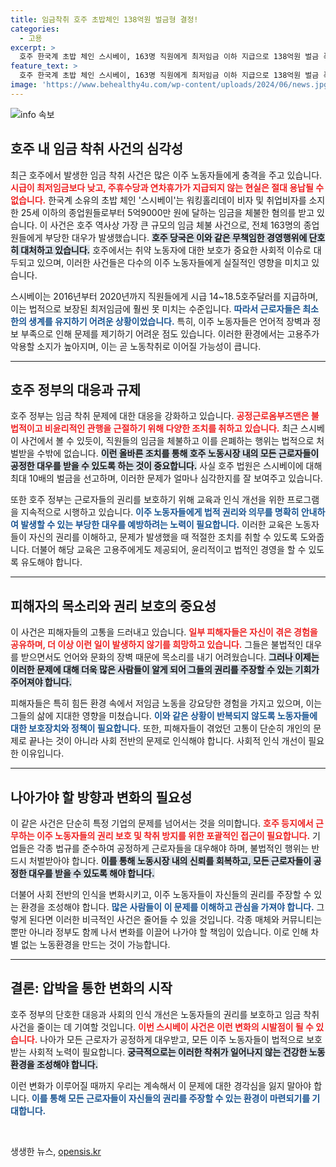 ```yaml
---
title: 임금착취 호주 초밥체인 138억원 벌금형 결정!
categories:
  - 고용
excerpt: >
  호주 한국계 초밥 체인 스시베이, 163명 직원에게 최저임금 이하 지급으로 138억원 벌금 폭탄! 임금 착취의 충격적인 실태가 드러났다. 이주 노동자 보호법 위반으로 위험에 처한 스시베이, 그 심각성을 파헤쳐보자!
feature_text: >
  호주 한국계 초밥 체인 스시베이, 163명 직원에게 최저임금 이하 지급으로 138억원 벌금 폭탄! 임금 착취의 충격적인 실태가 드러났다. 이주 노동자 보호법 위반으로 위험에 처한 스시베이, 그 심각성을 파헤쳐보자!
image: 'https://www.behealthy4u.com/wp-content/uploads/2024/06/news.jpg'
---
```


<p><img src="https://www.behealthy4u.com/wp-content/uploads/2024/06/news.jpg" alt="info 속보" /></p>

<h2 data-ke-size="size26">호주 내 임금 착취 사건의 심각성</h2>

<p data-ke-size="size16">최근 호주에서 발생한 임금 착취 사건은 많은 이주 노동자들에게 충격을 주고 있습니다. <b><span style="color: #ee2323;">시급이 최저임금보다 낮고, 주휴수당과 연차휴가가 지급되지 않는 현실은 절대 용납될 수 없습니다.</span></b> 한국계 소유의 초밥 체인 '스시베이'는 워킹홀리데이 비자 및 취업비자를 소지한 25세 이하의 종업원들로부터 5억9000만 원에 달하는 임금을 체불한 혐의를 받고 있습니다. 이 사건은 호주 역사상 가장 큰 규모의 임금 체불 사건으로, 전체 163명의 종업원들에게 부당한 대우가 발생했습니다. <b><span style="background-color: #21538527;">호주 당국은 이와 같은 무책임한 경영행위에 단호히 대처하고 있습니다.</span></b> 호주에서는 취약 노동자에 대한 보호가 중요한 사회적 이슈로 대두되고 있으며, 이러한 사건들은 다수의 이주 노동자들에게 실질적인 영향을 미치고 있습니다.</p>

<p data-ke-size="size16">스시베이는 2016년부터 2020년까지 직원들에게 시급 14~18.5호주달러를 지급하며, 이는 법적으로 보장된 최저임금에 훨씬 못 미치는 수준입니다. <b><span style="color: #1a5490;">따라서 근로자들은 최소한의 생계를 유지하기 어려운 상황이었습니다.</span></b> 특히, 이주 노동자들은 언어적 장벽과 정보 부족으로 인해 문제를 제기하기 어려운 점도 있습니다. 이러한 환경에서는 고용주가 악용할 소지가 높아지며, 이는 곧 노동착취로 이어질 가능성이 큽니다.</p>

<hr/>

<h2 data-ke-size="size26">호주 정부의 대응과 규제</h2>

<p data-ke-size="size16">호주 정부는 임금 착취 문제에 대한 대응을 강화하고 있습니다. <b><span style="color: #ee2323;">공정근로옴부즈맨은 불법적이고 비윤리적인 관행을 근절하기 위해 다양한 조치를 취하고 있습니다.</span></b> 최근 스시베이 사건에서 볼 수 있듯이, 직원들의 임금을 체불하고 이를 은폐하는 행위는 법적으로 처벌받을 수밖에 없습니다. <b><span style="background-color: #21538527;">이런 올바른 조치를 통해 호주 노동시장 내의 모든 근로자들이 공정한 대우를 받을 수 있도록 하는 것이 중요합니다.</span></b> 사실 호주 법원은 스시베이에 대해 최대 10배의 벌금을 선고하며, 이러한 문제가 얼마나 심각한지를 잘 보여주고 있습니다.</p>

<p data-ke-size="size16">또한 호주 정부는 근로자들의 권리를 보호하기 위해 교육과 인식 개선을 위한 프로그램을 지속적으로 시행하고 있습니다. <b><span style="color: #1a5490;">이주 노동자들에게 법적 권리와 의무를 명확히 안내하여 발생할 수 있는 부당한 대우를 예방하려는 노력이 필요합니다.</span></b> 이러한 교육은 노동자들이 자신의 권리를 이해하고, 문제가 발생했을 때 적절한 조치를 취할 수 있도록 도와줍니다. 더불어 해당 교육은 고용주에게도 제공되어, 윤리적이고 법적인 경영을 할 수 있도록 유도해야 합니다.</p>

<hr/>

<h2 data-ke-size="size26">피해자의 목소리와 권리 보호의 중요성</h2>

<p data-ke-size="size16">이 사건은 피해자들의 고통을 드러내고 있습니다. <b><span style="color: #ee2323;">일부 피해자들은 자신이 겪은 경험을 공유하며, 더 이상 이런 일이 발생하지 않기를 희망하고 있습니다.</span></b> 그들은 불법적인 대우를 받으면서도 언어와 문화의 장벽 때문에 목소리를 내기 어려웠습니다. <b><span style="background-color: #21538527;">그러나 이제는 이러한 문제에 대해 더욱 많은 사람들이 알게 되어 그들의 권리를 주장할 수 있는 기회가 주어져야 합니다.</span></b></p>

<p data-ke-size="size16">피해자들은 특히 힘든 환경 속에서 저임금 노동을 강요당한 경험을 가지고 있으며, 이는 그들의 삶에 지대한 영향을 미쳤습니다. <b><span style="color: #1a5490;">이와 같은 상황이 반복되지 않도록 노동자들에 대한 보호장치와 정책이 필요합니다.</span></b> 또한, 피해자들이 겪었던 고통이 단순히 개인의 문제로 끝나는 것이 아니라 사회 전반의 문제로 인식해야 합니다. 사회적 인식 개선이 필요한 이유입니다.</p>

<hr/>

<h2 data-ke-size="size26">나아가야 할 방향과 변화의 필요성</h2>

<p data-ke-size="size16">이 같은 사건은 단순히 특정 기업의 문제를 넘어서는 것을 의미합니다. <b><span style="color: #ee2323;">호주 등지에서 근무하는 이주 노동자들의 권리 보호 및 착취 방지를 위한 포괄적인 접근이 필요합니다.</span></b> 기업들은 각종 법규를 준수하여 공정하게 근로자들을 대우해야 하며, 불법적인 행위는 반드시 처벌받아야 합니다. <b><span style="background-color: #21538527;">이를 통해 노동시장 내의 신뢰를 회복하고, 모든 근로자들이 공정한 대우를 받을 수 있도록 해야 합니다.</span></b></p>

<p data-ke-size="size16">더불어 사회 전반의 인식을 변화시키고, 이주 노동자들이 자신들의 권리를 주장할 수 있는 환경을 조성해야 합니다. <b><span style="color: #1a5490;">많은 사람들이 이 문제를 이해하고 관심을 가져야 합니다.</span></b> 그렇게 된다면 이러한 비극적인 사건은 줄어들 수 있을 것입니다. 각종 매체와 커뮤니티는 뿐만 아니라 정부도 함께 나서 변화를 이끌어 나가야 할 책임이 있습니다. 이로 인해 차별 없는 노동환경을 만드는 것이 가능합니다. </p>

<hr/>

<h2 data-ke-size="size26">결론: 압박을 통한 변화의 시작</h2>

<p data-ke-size="size16">호주 정부의 단호한 대응과 사회의 인식 개선은 노동자들의 권리를 보호하고 임금 착취 사건을 줄이는 데 기여할 것입니다. <b><span style="color: #ee2323;">이번 스시베이 사건은 이런 변화의 시발점이 될 수 있습니다.</span></b> 나아가 모든 근로자가 공정하게 대우받고, 모든 이주 노동자들이 법적으로 보호받는 사회적 노력이 필요합니다. <b><span style="background-color: #21538527;">궁극적으로는 이러한 착취가 일어나지 않는 건강한 노동환경을 조성해야 합니다.</span></b></p>

<p data-ke-size="size16">이런 변화가 이루어질 때까지 우리는 계속해서 이 문제에 대한 경각심을 잃지 말아야 합니다. <b><span style="color: #1a5490;">이를 통해 모든 근로자들이 자신들의 권리를 주장할 수 있는 환경이 마련되기를 기대합니다.</span></b></p>

<p data-ke-size="size16">&nbsp;</p>
생생한 뉴스, <a href="https://opensis.kr" rel="dofollow">opensis.kr</a>


